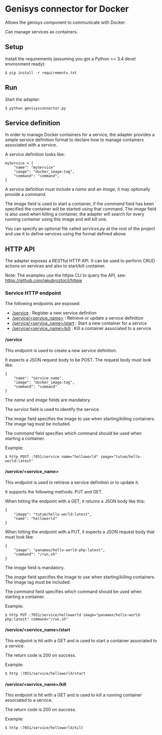 # Genisys connector for Docker

Allows the genisys component to communicate with Docker.

Can manage services as containers. 

## Setup

Install the requirements (assuming you got a Python >= 3.4 devel environment ready):

````
$ pip install -r requirements.txt
````

## Run

Start the adapter:

````
$ python genisysconnector.py
````

## Service definition

In order to manage Docker containers for a service, the adapter provides a simple service definition format
to declare how to manage containers associated with a service.

A service definition looks like:

````
myService = {
	"name": "myService"
	"image": "docker_image:tag",
    "command": "command",
}
````

A service definition must include a *name* and an *image*, it may optionally provide a *command*.

The *image* field is used to start a container, if the *command* field has been specified the container will be started using that command.
The *image* field is also used when killing a container, the adapter will search for every running container using this image and will kill one.

You can specify an optional file called *services.py* at the root of the project and use it to define services using the format defined above. 

## HTTP API

The adapter exposes a RESTful HTTP API. It can be used to perform CRUD actions on services and also to start/kill container.

Note: The examples use the httpie CLI to query the API, see: https://github.com/jakubroztocil/httpie

### Service HTTP endpoint

The following endpoints are exposed:

* [/service](#service-1) : Register a new service defintion
* [/service/\<service_name\>](#serviceservice_name) : Retrieve or update a service definition
* [/service/\<service_name\>/start](#serviceservice_namestart) : Start a new container for a service
* [/service/\<service_name\>/kill](#serviceservice_namekill) : Kill a container associated to a service

#### /service

This endpoint is used to create a new service definition.

It expects a JSON request body to be POST. The request body must look like:

````
{
	"name": "service_name",
	"image": "docker_image:tag",
	"command": "command"
}
````

The *name* and *image* fields are mandatory.

The *service* field is used to identify the service.

The *image* field specifies the image to use when starting/killing containers. The image tag must be included.

The *command* field specifies which command should be used when starting a container.

Example:

````
$ http POST :7051/service name="helloworld" image="tutum/hello-world:latest"
````

#### /service/\<service_name\>

This endpoint is used to retrieve a service definition or to update it.

It supports the following methods: PUT and GET.

When hitting the endpoint with a GET, it returns a JSON body like this:

````
{
    "image": "tutum/hello-world:latest", 
    "name": "helloworld"
}
````

When hitting the endpoint with a PUT, it expects a JSON request body that must look like:

````
{
	"image": "panamax/hello-world-php:latest",
	"command": "/run.sh"
}
````

The *image* field is mandatory.

The *image* field specifies the image to use when starting/killing containers. The image tag must be included.

The *command* field specifies which command should be used when starting a container.

Example:

````
$ http PUT :7051/service/helloworld image="panamax/hello-world-php:latest" command="/run.sh"
````

#### /service/\<service_name\>/start

This endpoint is hit with a GET and is used to start a container associated to a service.

The return code is 200 on success.

Example:

````
$ http :7051/service/helloworld/start
````

#### /service/\<service_name\>/kill

This endpoint is hit with a GET and is used to kill a running container associated to a service.

The return code is 200 on success.

Example:

````
$ http :7051/service/helloworld/kill
````
